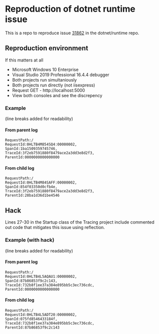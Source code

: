 # Reproduction of dotnet runtime issue

This is a repo to reproduce issue [31862](https://github.com/dotnet/runtime/issues/31862) in the dotnet/runtime repo. 

## Reproduction environment

If this matters at all

* Microsoft Windows 10 Enterprise
* Visual Studio 2019 Professional 16.4.4 debugger
* Both projects run simultaniously
* Both projects run directly (not iisexpress)
* Request GET - http://localhost:5000
* View both consoles and see the discrepency

### Example
(line breaks added for readability)

#### From parent log

```
RequestPath:/ 
RequestId:0HLTB4M854SQ4:00000002, 
SpanId:1ba1509359745746, 
TraceId:3f2eb7591880f8479ace2a3dd3e8d2f3, 
ParentId:0000000000000000
```

#### From child log

```
RequestPath:/ 
RequestId:0HLTB4M84SAFF:00000002, 
SpanId:854f03350d0cfb4e, 
TraceId:3f2eb7591880f8479ace2a3dd3e8d2f3, 
ParentId:28ba1d36d1be4546
```

## Hack

Lines 27-30 in the Startup class of the Tracing project include commented out code that mitigates this issue using reflection.

### Example (with hack)
(line breaks added for readability)

#### From parent log

```
RequestPath:/ 
RequestId:0HLTB4L5AQAU1:00000002, 
SpanId:87b86853f9c2c143, 
TraceId:732b8f1ee37a384e895bb5c3ec736cdc, 
ParentId:0000000000000000
```

#### From child log

```
RequestPath:/ 
RequestId:0HLTB4L5ADT20:00000002, 
SpanId:075fd8546433184f, 
TraceId:732b8f1ee37a384e895bb5c3ec736cdc, 
ParentId:87b86853f9c2c143
```
